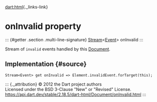 [dart:html](../../dart-html/dart-html-library){._links-link}

onInvalid property
==================

::: {#getter .section .multi-line-signature}
[Stream](../../dart-async/stream-class)\<[Event](../event-class)\>
onInvalid
:::

Stream of `invalid` events handled by this
[Document](../document-class).

Implementation {#source}
--------------

``` {.language-dart data-language="dart"}
Stream<Event> get onInvalid => Element.invalidEvent.forTarget(this);
```

::: {._attribution}
© 2012 the Dart project authors\
Licensed under the BSD 3-Clause \"New\" or \"Revised\" License.\
<https://api.dart.dev/stable/2.18.5/dart-html/Document/onInvalid.html>
:::
